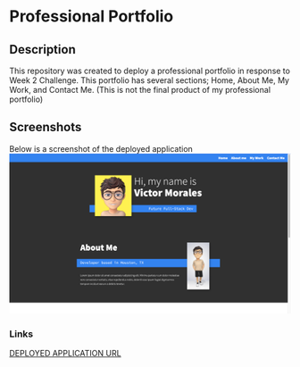# Professional Portfolio 

## Description

This repository was created to deploy a professional portfolio in response to Week 2 Challenge.
This portfolio has several sections; Home, About Me, My Work, and Contact Me.
(This is not the final product of my professional portfolio) 

## Screenshots
Below is a screenshot of the deployed application
![deployed application picture](./assets/img/professional-portfolio.png "Horiseon Social Solutions Mock-up")

### Links

[DEPLOYED APPLICATION URL](https://victorlmorales.github.io/challenge-2/)